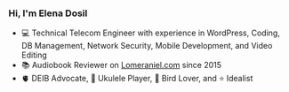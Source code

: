 ### Hi, I'm Elena Dosil

* :computer: Technical Telecom Engineer with experience in WordPress, Coding, DB Management, Network Security, Mobile Development, and Video Editing
* :books: Audiobook Reviewer on [Lomeraniel.com](https://lomeraniel.com) since 2015
* 🫀 DEIB Advocate, 🎸 Ukulele Player, :parrot: Bird Lover, and :star: Idealist
